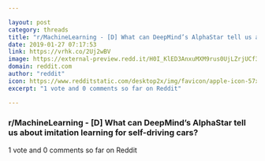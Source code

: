 ```yaml
---

layout: post
category: threads
title: "r/MachineLearning - [D] What can DeepMind’s AlphaStar tell us about imitation learning for self-driving cars?"
date: 2019-01-27 07:17:53
link: https://vrhk.co/2Uj2wBV
image: https://external-preview.redd.it/H0I_KlED3AnxuMXM9rus0UjLZrjUCf3MxLwkb2zyAvI.jpg?auto=webp&s=68f3439e632598025fa2ca905ad31cc5d25a2e93
domain: reddit.com
author: "reddit"
icon: https://www.redditstatic.com/desktop2x/img/favicon/apple-icon-57x57.png
excerpt: "1 vote and 0 comments so far on Reddit"

---
```


### r/MachineLearning - [D] What can DeepMind’s AlphaStar tell us about imitation learning for self-driving cars?

1 vote and 0 comments so far on Reddit